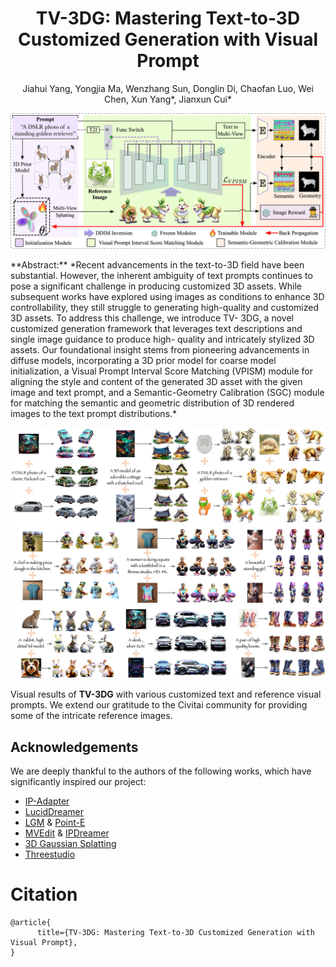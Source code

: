 <div align="center">

# TV-3DG: Mastering Text-to-3D Customized Generation with Visual Prompt

Jiahui Yang, Yongjia Ma, Wenzhang Sun, Donglin Di, Chaofan Luo, Wei Chen, Xun Yang*, Jianxun Cui*
<!-- <p align="center">
<a href=""><img src="https://img.shields.io/badge/Arxiv-2403.09236-B31B1B.svg"></a>
</p> -->
</div> 
<p align="center">
    <img src="contents/TV3DG.png">
</p>
**Abstract:** *Recent advancements in the text-to-3D field have been substantial. However, the inherent ambiguity of text prompts continues to pose a significant challenge in producing customized 3D assets. While subsequent works have explored using images as conditions to enhance 3D controllability, they still struggle to generating high-quality and customized 3D assets. To address this challenge, we introduce TV- 3DG, a novel customized generation framework that leverages text descriptions and single image guidance to produce high- quality and intricately stylized 3D assets. Our foundational insight stems from pioneering advancements in diffuse models, incorporating a 3D prior model for coarse model initialization, a Visual Prompt Interval Score Matching (VPISM) module for aligning the style and content of the generated 3D asset with the given image and text prompt, and a Semantic-Geometry Calibration (SGC) module for matching the semantic and geometric distribution of 3D rendered images to the text prompt distributions.*

<p align="center">
    <img src="contents/teaser.png">
</p>

Visual results of <b>TV-3DG</b> with various customized text and reference visual prompts.
We extend our gratitude to the Civitai community for providing some of the intricate reference images.


## Acknowledgements

We are deeply thankful to the authors of the following works, which have significantly inspired our project:
- [IP-Adapter](https://github.com/tencent-ailab/IP-Adapter)
- [LucidDreamer](https://github.com/EnVision-Research/LucidDreamer)
- [LGM](https://github.com/3DTopia/LGM) & [Point-E](https://github.com/openai/point-e)
- [MVEdit](https://github.com/Lakonik/MVEdit) & [IPDreamer](https://github.com/zengbohan0217/IPDreamer)
- [3D Gaussian Splatting](https://github.com/graphdeco-inria/gaussian-splatting)
- [Threestudio](https://github.com/threestudio-project/threestudio)



# Citation
```shell
@article{
      title={TV-3DG: Mastering Text-to-3D Customized Generation with Visual Prompt}, 
}
```


